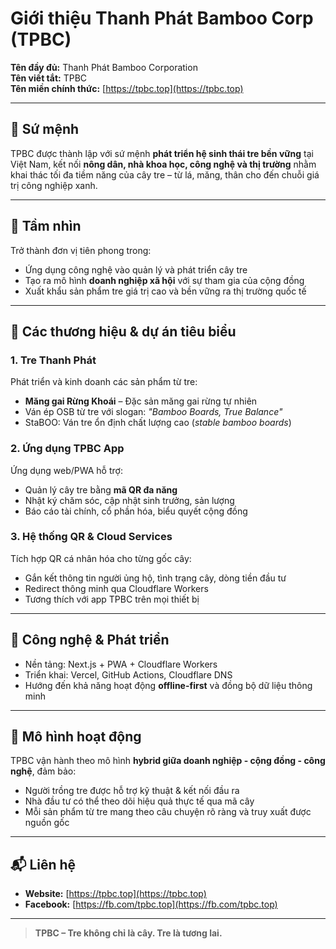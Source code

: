 # Giới thiệu Thanh Phát Bamboo Corp (TPBC)

**Tên đầy đủ:** Thanh Phát Bamboo Corporation  
**Tên viết tắt:** TPBC  
**Tên miền chính thức:** [https://tpbc.top](https://tpbc.top)

---

## 🌱 Sứ mệnh

TPBC được thành lập với sứ mệnh **phát triển hệ sinh thái tre bền vững** tại Việt Nam, kết nối **nông dân, nhà khoa học, công nghệ và thị trường** nhằm khai thác tối đa tiềm năng của cây tre – từ lá, măng, thân cho đến chuỗi giá trị công nghiệp xanh.

---

## 🎯 Tầm nhìn

Trở thành đơn vị tiên phong trong:
- Ứng dụng công nghệ vào quản lý và phát triển cây tre
- Tạo ra mô hình **doanh nghiệp xã hội** với sự tham gia của cộng đồng
- Xuất khẩu sản phẩm tre giá trị cao và bền vững ra thị trường quốc tế

---

## 🌿 Các thương hiệu & dự án tiêu biểu

### 1. **Tre Thanh Phát**
Phát triển và kinh doanh các sản phẩm từ tre:
- **Măng gai Rừng Khoái** – Đặc sản măng gai rừng tự nhiên
- Ván ép OSB từ tre với slogan: _"Bamboo Boards, True Balance"_
- StaBOO: Ván tre ổn định chất lượng cao (_stable bamboo boards_)

### 2. **Ứng dụng TPBC App**
Ứng dụng web/PWA hỗ trợ:
- Quản lý cây tre bằng **mã QR đa năng**
- Nhật ký chăm sóc, cập nhật sinh trưởng, sản lượng
- Báo cáo tài chính, cổ phần hóa, biểu quyết cộng đồng

### 3. **Hệ thống QR & Cloud Services**
Tích hợp QR cá nhân hóa cho từng gốc cây:
- Gắn kết thông tin người ủng hộ, tình trạng cây, dòng tiền đầu tư
- Redirect thông minh qua Cloudflare Workers
- Tương thích với app TPBC trên mọi thiết bị

---

## 🔧 Công nghệ & Phát triển

- Nền tảng: Next.js + PWA + Cloudflare Workers
- Triển khai: Vercel, GitHub Actions, Cloudflare DNS
- Hướng đến khả năng hoạt động **offline-first** và đồng bộ dữ liệu thông minh

---

## 🤝 Mô hình hoạt động

TPBC vận hành theo mô hình **hybrid giữa doanh nghiệp - cộng đồng - công nghệ**, đảm bảo:
- Người trồng tre được hỗ trợ kỹ thuật & kết nối đầu ra
- Nhà đầu tư có thể theo dõi hiệu quả thực tế qua mã cây
- Mỗi sản phẩm từ tre mang theo câu chuyện rõ ràng và truy xuất được nguồn gốc

---

## 📬 Liên hệ

- **Website:** [https://tpbc.top](https://tpbc.top)
- **Facebook:** [https://fb.com/tpbc.top](https://fb.com/tpbc.top)  


---

> **TPBC – Tre không chỉ là cây. Tre là tương lai.**
